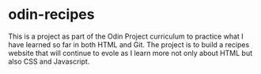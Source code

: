 # odin-recipes

This is a project as part of the Odin Project curriculum to practice what I have learned so far
in both HTML and Git. The project is to build a recipes website that will continue to evole as I
learn more not only about HTML but also CSS and Javascript.